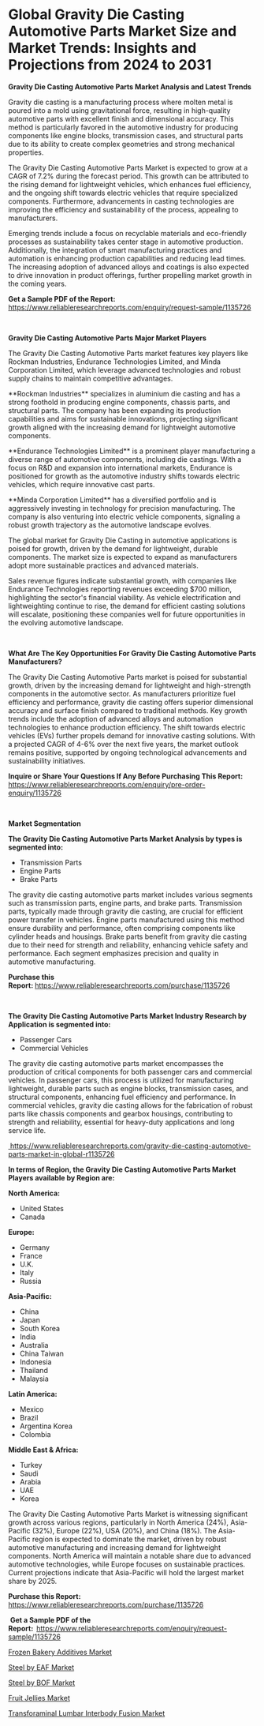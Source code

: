 <p><h1>Global Gravity Die Casting Automotive Parts Market Size and Market Trends: Insights and Projections from 2024 to 2031</h1></p><p><strong>Gravity Die Casting Automotive Parts Market Analysis and Latest Trends</strong></p>
<p><p>Gravity die casting is a manufacturing process where molten metal is poured into a mold using gravitational force, resulting in high-quality automotive parts with excellent finish and dimensional accuracy. This method is particularly favored in the automotive industry for producing components like engine blocks, transmission cases, and structural parts due to its ability to create complex geometries and strong mechanical properties.</p><p>The Gravity Die Casting Automotive Parts Market is expected to grow at a CAGR of 7.2% during the forecast period. This growth can be attributed to the rising demand for lightweight vehicles, which enhances fuel efficiency, and the ongoing shift towards electric vehicles that require specialized components. Furthermore, advancements in casting technologies are improving the efficiency and sustainability of the process, appealing to manufacturers.</p><p>Emerging trends include a focus on recyclable materials and eco-friendly processes as sustainability takes center stage in automotive production. Additionally, the integration of smart manufacturing practices and automation is enhancing production capabilities and reducing lead times. The increasing adoption of advanced alloys and coatings is also expected to drive innovation in product offerings, further propelling market growth in the coming years.</p></p>
<p><strong>Get a Sample PDF of the Report:&nbsp;</strong> <a href="https://www.reliableresearchreports.com/enquiry/request-sample/1135726?utm_campaign=36&utm_medium=2&utm_source=Github&utm_content=ia&utm_term=09102024&utm_id=gravity-die-casting-automotive-parts">https://www.reliableresearchreports.com/enquiry/request-sample/1135726</a></p>
<p>&nbsp;</p>
<p><strong>Gravity Die Casting Automotive Parts Major Market Players</strong></p>
<p><p>The Gravity Die Casting Automotive Parts market features key players like Rockman Industries, Endurance Technologies Limited, and Minda Corporation Limited, which leverage advanced technologies and robust supply chains to maintain competitive advantages. </p><p>**Rockman Industries** specializes in aluminium die casting and has a strong foothold in producing engine components, chassis parts, and structural parts. The company has been expanding its production capabilities and aims for sustainable innovations, projecting significant growth aligned with the increasing demand for lightweight automotive components.</p><p>**Endurance Technologies Limited** is a prominent player manufacturing a diverse range of automotive components, including die castings. With a focus on R&D and expansion into international markets, Endurance is positioned for growth as the automotive industry shifts towards electric vehicles, which require innovative cast parts.</p><p>**Minda Corporation Limited** has a diversified portfolio and is aggressively investing in technology for precision manufacturing. The company is also venturing into electric vehicle components, signaling a robust growth trajectory as the automotive landscape evolves.</p><p>The global market for Gravity Die Casting in automotive applications is poised for growth, driven by the demand for lightweight, durable components. The market size is expected to expand as manufacturers adopt more sustainable practices and advanced materials. </p><p>Sales revenue figures indicate substantial growth, with companies like Endurance Technologies reporting revenues exceeding $700 million, highlighting the sector's financial viability. As vehicle electrification and lightweighting continue to rise, the demand for efficient casting solutions will escalate, positioning these companies well for future opportunities in the evolving automotive landscape.</p></p>
<p>&nbsp;</p>
<p><strong>What Are The Key Opportunities For Gravity Die Casting Automotive Parts Manufacturers?</strong></p>
<p><p>The Gravity Die Casting Automotive Parts market is poised for substantial growth, driven by the increasing demand for lightweight and high-strength components in the automotive sector. As manufacturers prioritize fuel efficiency and performance, gravity die casting offers superior dimensional accuracy and surface finish compared to traditional methods. Key growth trends include the adoption of advanced alloys and automation technologies to enhance production efficiency. The shift towards electric vehicles (EVs) further propels demand for innovative casting solutions. With a projected CAGR of 4-6% over the next five years, the market outlook remains positive, supported by ongoing technological advancements and sustainability initiatives.</p></p>
<p><strong>Inquire or Share Your Questions If Any Before Purchasing This Report:</strong> <a href="https://www.reliableresearchreports.com/enquiry/pre-order-enquiry/1135726?utm_campaign=36&utm_medium=2&utm_source=Github&utm_content=ia&utm_term=09102024&utm_id=gravity-die-casting-automotive-parts">https://www.reliableresearchreports.com/enquiry/pre-order-enquiry/1135726</a></p>
<p>&nbsp;</p>
<p><strong>Market Segmentation</strong></p>
<p><strong>The Gravity Die Casting Automotive Parts Market Analysis by types is segmented into:</strong></p>
<p><ul><li>Transmission Parts</li><li>Engine Parts</li><li>Brake Parts</li></ul></p>
<p><p>The gravity die casting automotive parts market includes various segments such as transmission parts, engine parts, and brake parts. Transmission parts, typically made through gravity die casting, are crucial for efficient power transfer in vehicles. Engine parts manufactured using this method ensure durability and performance, often comprising components like cylinder heads and housings. Brake parts benefit from gravity die casting due to their need for strength and reliability, enhancing vehicle safety and performance. Each segment emphasizes precision and quality in automotive manufacturing.</p></p>
<p><strong>Purchase this Report:&nbsp;</strong><a href="https://www.reliableresearchreports.com/purchase/1135726?utm_campaign=36&utm_medium=2&utm_source=Github&utm_content=ia&utm_term=09102024&utm_id=gravity-die-casting-automotive-parts">https://www.reliableresearchreports.com/purchase/1135726</a></p>
<p>&nbsp;</p>
<p><strong>The Gravity Die Casting Automotive Parts Market Industry Research by Application is segmented into:</strong></p>
<p><ul><li>Passenger Cars</li><li>Commercial Vehicles</li></ul></p>
<p><p>The gravity die casting automotive parts market encompasses the production of critical components for both passenger cars and commercial vehicles. In passenger cars, this process is utilized for manufacturing lightweight, durable parts such as engine blocks, transmission cases, and structural components, enhancing fuel efficiency and performance. In commercial vehicles, gravity die casting allows for the fabrication of robust parts like chassis components and gearbox housings, contributing to strength and reliability, essential for heavy-duty applications and long service life.</p></p>
<p><a href="https://www.reliableresearchreports.com/gravity-die-casting-automotive-parts-market-in-global-r1135726?utm_campaign=36&utm_medium=2&utm_source=Github&utm_content=ia&utm_term=09102024&utm_id=gravity-die-casting-automotive-parts">&nbsp;https://www.reliableresearchreports.com/gravity-die-casting-automotive-parts-market-in-global-r1135726</a></p>
<p><strong>In terms of Region, the Gravity Die Casting Automotive Parts Market Players available by Region are:</strong></p>
<p>
    <p> <strong> North America: </strong>
        <ul>
            <li>United States</li>
            <li>Canada</li>
        </ul>
        </p> 
    <p> <strong> Europe: </strong>
        <ul>
            <li>Germany</li>
            <li>France</li>
            <li>U.K.</li>
            <li>Italy</li>
            <li>Russia</li>
        </ul>
        </p> 
    <p> <strong> Asia-Pacific: </strong>
        <ul>
            <li>China</li>
            <li>Japan</li>
            <li>South Korea</li>
            <li>India</li>
            <li>Australia</li>
            <li>China Taiwan</li>
            <li>Indonesia</li>
            <li>Thailand</li>
            <li>Malaysia</li>
        </ul>
        </p> 
    <p> <strong> Latin America: </strong>
        <ul>
            <li>Mexico</li>
            <li>Brazil</li>
            <li>Argentina Korea</li>
            <li>Colombia</li>
        </ul>
        </p> 
    <p> <strong> Middle East & Africa: </strong>
        <ul>
            <li>Turkey</li>
            <li>Saudi</li>
            <li>Arabia</li>
            <li>UAE</li>
            <li>Korea</li>
        </ul>
    </p>
    </p>
<p><p>The Gravity Die Casting Automotive Parts Market is witnessing significant growth across various regions, particularly in North America (24%), Asia-Pacific (32%), Europe (22%), USA (20%), and China (18%). The Asia-Pacific region is expected to dominate the market, driven by robust automotive manufacturing and increasing demand for lightweight components. North America will maintain a notable share due to advanced automotive technologies, while Europe focuses on sustainable practices. Current projections indicate that Asia-Pacific will hold the largest market share by 2025.</p></p>
<p><strong>Purchase this Report: </strong><a href="https://www.reliableresearchreports.com/purchase/1135726?utm_campaign=36&utm_medium=2&utm_source=Github&utm_content=ia&utm_term=09102024&utm_id=gravity-die-casting-automotive-parts">https://www.reliableresearchreports.com/purchase/1135726</a></p>
<p>&nbsp;<strong>Get a Sample PDF of the Report:&nbsp;&nbsp;</strong><a href="https://www.reliableresearchreports.com/enquiry/request-sample/1135726?utm_campaign=36&utm_medium=2&utm_source=Github&utm_content=ia&utm_term=09102024&utm_id=gravity-die-casting-automotive-parts">https://www.reliableresearchreports.com/enquiry/request-sample/1135726</a></p>
<p><strong></strong></p>
<p><p><a href="https://issuu.com/reportprime-2/docs/frozen-bakery-additives-market-size_5d0da2a06e27aa?utm_campaign=36&utm_medium=2&utm_source=Github&utm_content=ia&utm_term=09102024&utm_id=gravity-die-casting-automotive-parts">Frozen Bakery Additives Market</a></p><p><a href="https://github.com/GRUBBSCHARLES/Market-Research-Report-List-1/blob/main/steel-by-eaf-market.md?utm_campaign=36&utm_medium=2&utm_source=Github&utm_content=ia&utm_term=09102024&utm_id=gravity-die-casting-automotive-parts">Steel by EAF Market</a></p><p><a href="https://github.com/AngelaWalsh696/Market-Research-Report-List-1/blob/main/steel-by-bof-market.md?utm_campaign=36&utm_medium=2&utm_source=Github&utm_content=ia&utm_term=09102024&utm_id=gravity-die-casting-automotive-parts">Steel by BOF Market</a></p><p><a href="https://issuu.com/reportprime-2/docs/fruit-jellies-market-size-2030.pptx_ca0784ace9c465?utm_campaign=36&utm_medium=2&utm_source=Github&utm_content=ia&utm_term=09102024&utm_id=gravity-die-casting-automotive-parts">Fruit Jellies Market</a></p><p><a href="https://www.linkedin.com/pulse/global-transforaminal-lumbar-interbody-fusion-market-focus-el5ne?utm_campaign=36&utm_medium=2&utm_source=Github&utm_content=ia&utm_term=09102024&utm_id=gravity-die-casting-automotive-parts">Transforaminal Lumbar Interbody Fusion Market</a></p></p>